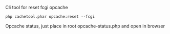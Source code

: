 Cli tool for reset fcgi opcache
```
php cachetool.phar opcache:reset --fcgi
```

Opcache status, just place in root opcache-status.php and open in browser